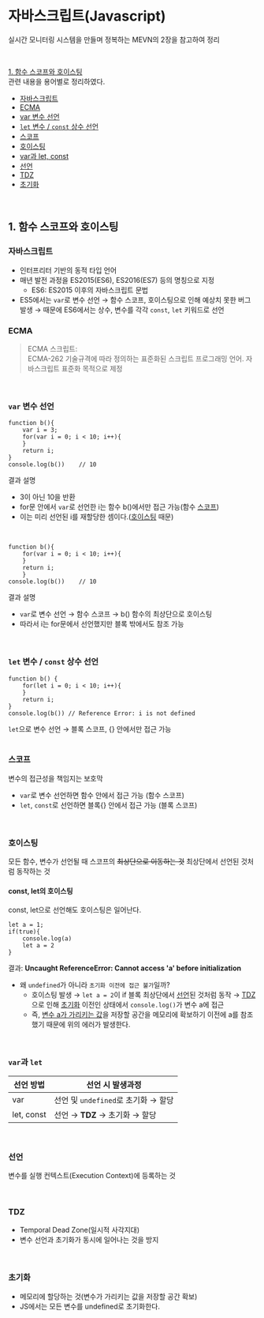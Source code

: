 
# 자바스크립트(Javascript)
실시간 모니터링 시스템을 만들며 정복하는 MEVN의 2장을 참고하여 정리

<br>

[1. 함수 스코프와 호이스팅](#1-함수-스코프와-호이스팅)<br>
관련 내용을 용어별로 정리하였다.
- [자바스크립트](#자바스크립트)
- [ECMA](#ECMA)
- [var 변수 선언](#var-변수-선언)
- [`let` 변수 / `const` 상수 선언](#let-변수--const-상수-선언)
- [스코프](#스코프)
- [호이스팅](#호이스팅)
- [var과 let, const](#var과-let-const)
- [선언](#선언)
- [TDZ](#tdz)
- [초기화](#초기화)

<br>

## 1. 함수 스코프와 호이스팅
### 자바스크립트
- 인터프리터 기반의 동적 타입 언어
- 매년 발전 과정을 ES2015(ES6), ES2016(ES7) 등의 명칭으로 지정
    - ES6: ES2015 이후의 자바스크립트 문법
- ES5에서는 `var`로 변수 선언 → 함수 스코프, 호이스팅으로 인해 예상치 못한 버그 발생 → 때문에 ES6에서는 상수, 변수를 각각 `const`, `let` 키워드로 선언<br>
### ECMA
> ECMA 스크립트:<br>
ECMA-262 기술규격에 따라 정의하는 표준화된 스크립트 프로그래밍 언어. 자바스크립트 표준화 목적으로 제정<br>

<br>

### `var` 변수 선언
```
function b(){
    var i = 3;
    for(var i = 0; i < 10; i++){
    }
    return i;
}
console.log(b())    // 10
```
결과 설명
- 3이 아닌 10을 반환
- for문 안에서 `var`로 선언한 i는 함수 b()에서만 접근 가능(함수 [스코프](#스코프))
- 이는 미리 선언된 i를 재할당한 셈이다.([호이스팅](#호이스팅) 때문)

<br>

```
function b(){
    for(var i = 0; i < 10; i++){
    }
    return i;
    }
console.log(b())    // 10
```
결과 설명
- `var`로 변수 선언 → 함수 스코프 → b() 함수의 최상단으로 호이스팅
- 따라서 i는 for문에서 선언했지만 블록 밖에서도 참조 가능

<br>

### `let` 변수 / `const` 상수 선언
```
function b() {
    for(let i = 0; i < 10; i++){
    }
    return i;
}
console.log(b()) // Reference Error: i is not defined
```
`let`으로 변수 선언 → 블록 스코프, {} 안에서만 접근 가능<br>
<br>

### 스코프
변수의 접근성을 책임지는 보호막

- `var`로 변수 선언하면 함수 안에서 접근 가능 (함수 스코프)
- `let`, `const`로 선언하면 블록{} 안에서 접근 가능 (블록 스코프)

<br>

### 호이스팅
모든 함수, 변수가 선언될 때 스코프의 ~~최상단으로 이동하는 것~~ 최상단에서 선언된 것처럼 동작하는 것

#### const, let의 호이스팅
const, let으로 선언해도 호이스팅은 일어난다.<br>
```
let a = 1;
if(true){
    console.log(a)
    let a = 2
}
```
결과: **Uncaught ReferenceError: Cannot access 'a' before initialization**
- 왜 `undefined`가 아니라 `초기화 이전에 접근 불가`일까?
    - 호이스팅 발생 → `let a = 2`이 if 블록 최상단에서 [선언](#선언)된 것처럼 동작 → [TDZ](#tdz)으로 인해 [초기화](#초기화) 이전인 상태에서 `console.log()`가 변수 a에 접근
    - 즉, <u>변수 a가 가리키는 값</u>을 저장할 공간을 메모리에 확보하기 이전에 a를 참조했기 때문에 위의 에러가 발생한다.

<br>

### `var`과 `let`

| 선언 방법 | 선언 시 발생과정 |
| -------- | --------------- |
|    var   | 선언 및 `undefined`로 초기화 → 할당 |
|    let, const   | 선언 → **TDZ** → 초기화 → 할당 |

<br>
 
### 선언
변수를 실행 컨텍스트(Execution Context)에 등록하는 것

<br>

### TDZ
- Temporal Dead Zone(일시적 사각지대)
- 변수 선언과 초기화가 동시에 일어나는 것을 방지

<br>

### 초기화
- 메모리에 할당하는 것(변수가 가리키는 값을 저장할 공간 확보)
- JS에서는 모든 변수를 undefined로 초기화한다.

<br>







